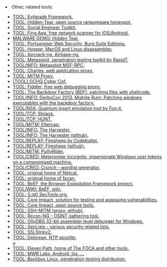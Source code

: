 <html>
  <body>
    <li>Other, related tools:</li>
	<ul>
		<li><a href="https://github.com/infobyte/evilgrade">TOOL: Evilgrade Framework.</a></li>
		<li><a href="https://github.com/utkusen/hidden-tear">TOOL: Hidden-Tear, open source ransomware honeypot.</a></li>
		<li><a href="http://www.social-engineer.org/framework/se-tools/computer-based/social-engineer-toolkit-set/">TOOL: Social Engineer Toolkit.</a></li>
		<li><a href="https://www.fing.io/#fingapp">TOOL: Fing App, free network scanner for IOS/Android.</a></li>
		<li><a href="https://github.com/goliate/hidden-tear">MALWARE DEMO: Hidden Tear.</a></li>
		<li><a href="https://portswigger.net/burp/">TOOL: Portswigger Web Security, Burp Suite Editions.</a></li>
		<li><a href="https://www.hopperapp.com">TOOL: Hopper, MacOS and Linux disassembler.</a></li>
		<li><a href="https://www.aircrack-ng.org">TOOL: Aircrack-ng, Airbase-ng.</a></li>
		<li><a href="https://www.metasploit.com/">TOOL: Metasploit, penetration testing toolkit by Rapid7.</a></li>
		<li><a href="https://help.rapid7.com/metasploit/Content/framework/msf-rpc-service.html">TOOL/INFO: Metasploit MSF-RPC.</a></li>
		<li><a href="https://www.charlesproxy.com/overview/">TOOL: Charles, web application proxy.</a></li>
		<li><a href="https://mitmproxy.org/">TOOL: MITM Proxy.</a></li>
    
<li><a href="https://gchq.github.io/CyberChef/">[TOOL] GCHQ Cyber Cef.</a></li>
		<li><a href="http://www.telerik.com/fiddler">TOOL: Fiddler, free web debugging proxy.</a></li>
		<li><a href="https://github.com/secretsquirrel/the-backdoor-factory">TOOL: The Backdoor Factory (BDF), patching files with shellcode.</a></li>
		<li><a href="http://www.slideshare.net/midnite_runr/patching-windows-executables-with-the-backdoor-factory">TOOL/INFO: DerbyCon 2013, Midnite Runr: Patching windows executables with the backdoor factory.</a></li>
		<li><a href="https://github.com/fox-it/quantuminsert/tree/master/poc/">TOOL/NSA: Quantum Insert emulation tool by Fox-it.</a></li>
		<li><a href="https://packetstormsecurity.com/files/24657/shijack.tgz.html">TOOL/TCP: Shijack.</a></li>
		<li><a href="https://packetstormsecurity.com/sniffers/hunt/">TOOL/TCP: HUNT.</a></li>
		<li><a href="https://ettercap.github.io/ettercap/">TOOL/MITM: Ettercap.</a></li>
		<li><a href="https://code.google.com/p/theharvester">TOOL/INFO: The Harvester.</a></li>
		<li><a href="https://github.com/laramies/theHarvester">TOOL/INFO: The Harvester (github).</a></li>
		<li><a href="http://codebutler.com/firesheep">TOOL/REPLAY: Firesheep by Codebutler.</a></li>
		<li><a href="http://codebutler.github.io/firesheep/">TOOL/REPLAY: Firesheep (github).</a></li>
		<li><a href="https://github.com/seastorm/PuttyRider">TOOL/MITM: PuttyRider.</a></li>
		<li><a href="https://www.offensive-security.com/metasploit-unleashed/fun-incognito/">TOOL/CRED: Meterpreter Incognito, impersonate Windows user tokens on a compromised machine.</a></li>
		<li><a href="http://www.sourceforge.net/projects/crunch-wordlist/files/crunch-wordlist">TOOL/CRED: Crunch - wordlist generator.</a></li>
		<li><a href="http://www.l0pht.com/~weld/netcat">TOOL: original home of Netcat.</a></li>
		<li><a href="http://packetstormsecurity.org/Win/fscan112.zip">TOOL: original home of fscan.</a></li>
		<li><a href="http://beefproject.com/">TOOL: BeEF, the Browser Exploitation Framework project.</a></li>
		<li><a href="https://github.com/beefproject/beef/wiki">TOOL/WIKI: BeEF, wiki.</a></li>
		<li><a href="http://sectools.org/">TOOL: (List) SecTools.org.</a></li>
		<li><a href="https://www.coresecurity.com/core-impact">TOOL: Core Impact, solution for testing and assessing vulnerabilities.</A></li>
		<li><a href="https://www.coresecurity.com/grid/index-open-source-tools">TOOL: Core Impact, open source tools.</a></li>
		<li><a href="https://github.com/jtesta/ssh-mitm/blob/master/README.md">TOOL: SSH-MITM (proxy, github).</a></li>
		<li><a href="https://bitbucket.org/LaNMaSteR53/recon-ng">TOOL: Recon-NG - OSINT gathering tool.</a></li>
		<li><a href="http://www.ollydbg.de/">TOOL: OllyDBG 32-bit assembler level debugger for Windows.</a></li>
		<li><a href="https://github.com/danielmiessler/SecLists">TOOL: SecLists - various security related lists.</a></li>
		<li><a href="https://github.com/LeonardoNve/sslstrip2">TOOL: SSLStripv2.</a></li>
		<li><a href="https://github.com/PentesterES/Delorean">TOOL: Delorean, NTP spoofer.</a></li>µ
		<li><a href="https://www.elevenpaths.com/labs/tools/index.html#*">TOOL: Eleven Path, home of The FOCA and other tools.</a></li>
		<li><a href="https://labs.mwrinfosecurity.com/tools/">TOOL: MWR Labs, Android, Ios, ...</A></li>
		<li><a href="https://www.backbox.org/">TOOL: Backbox Linux, penetration testing distribution.</a></li>
	</ul>
  </body>
  </html>
  
